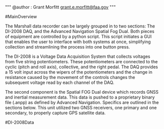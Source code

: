 
"""
@author : Grant Morfitt
grant.e.morfitt@faa.gov
"""


#MainOverview

The Marshall data recorder can be largely grouped in to two sections: The DI-2008 DAQ, and the Advanced Navigation Spatial Fog Dual. Both pieces of equipment are controlled by a python script. This script initiates a GUI that enables the user to interface with both systems at once, simplifying collection and streamlining the process into one button press.

The DI-2008 is a Voltage Data Acquisition System that collects voltages from five string potentiometers. These potentiometers are connected to the cyclic (pitch and roll axis), collective, and the right pedal. The DAQ provides a 15 volt input across the wipers of the potentiometers and the change in resistance caused by the movement of the controls changes the subsequent voltage read by each channel of the DAQ.

The second component is the Spatial FOG Dual device which records GNSS and inertial measurement data. This data is pushed to a proprietary binary file (.anpp) as defined by Advanced Navigation. Specifics are outlined in the sections below. This unit utilized two GNSS receivers, one primary and one secondary, to properly capture GPS satellite data.

#DI-2008Data
